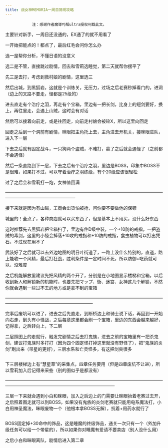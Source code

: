 ```yaml
---
title: 战女神MEMORIA一周目简明攻略
---
```


                注：感谢作者魔導巧殻ultra授权刊载此文。

主要针对新手，一周目还没通的，EX通了的就不用看了

一开始把能点的！都点了，最后红毛会问你怎么办

选一是帮你分析，不懂日语的没意义

  选二是不管，直接跳过剧情，回去和雪莉选睡觉，第二天就帮你摆平了

  先三是去打，考虑到救村娘的剧情，这里选三

然后出城，到黑狐岩，这就是个训练关，无压力，过场之后老赛秒掉看门的，进洞（边上的叉路不要走，怪都是25级的）

  进去直走有个治疗之羽，再走有个宝箱，里边有一把长剑，比身上的短剑要好，换上，再往里走，会遇上山贼，这时会有对话

  然后可以接着向前走，或是往回走，向前走村娘会被轮X，所以这里向回走

  回走之后到一个洞前有剧情，眯眼把主角托上去，主角进去开机关，接眯眼进队，进入下一层

下去之后就有固定战斗，一只狗两个盗贼，不难打，赢了之后就会遇怪了（之前都不会遇怪）

  然后一条直路到下一层，下去之后有个治疗之羽，里边是BOSS，印象中BOSS不是很难，如果打不过，可以守着治疗之羽练级，有个20级应该很轻松

  过了之后会和雪莉打一炮，女神值回满

  &mdash;&mdash;&mdash;&mdash;&mdash;&mdash;&mdash;&mdash;&mdash;&mdash;&mdash;&mdash;&mdash;&mdash;&mdash;&mdash;&mdash;&mdash;&mdash;&mdash;&mdash;&mdash;&mdash;&mdash;&mdash;&mdash;&mdash;&mdash;&mdash;&mdash;&mdash;&mdash;&mdash;&mdash;&mdash;&mdash;&mdash;&mdash;&mdash;&mdash;&mdash;&mdash;&mdash;&mdash;&mdash;&mdash;&mdash;&mdash;&mdash;&mdash;&mdash;&mdash;

接下来就是因为有山贼，工商会出货怕被抢，问你要不要做他的保镖

  城里的！全点了，各种商店就可以买东西了，但是基本上不用买，没什么好东西

  这时推荐先去黑狐岩把宝箱扫了，里边有件D级中装，一个+10防的戒指，一把盗贼的毒剑，这里的小怪会掉落+10攻的戒指和+10防的戒指，食虫植物可以打出凭石，不过现在用不了

  武装好了之后就可以去外边地图的明日叶街道了，一路上没什么特别的，直道，路上能收一个风精，最后打狂战，胜利条件是一定时间不死，所以防御+吃药就可以，没难度

  之后机能解放里建议先把风精的两个开了，分别是在小地图显示楼梯和宝箱，以后收到新人和解锁新的机能时，也要先把マップ、街、迷宫、女神这几个解锁，不然你就会遇到一些过不去的地方或是拿不到的宝箱

&mdash;&mdash;&mdash;&mdash;&mdash;&mdash;&mdash;&mdash;&mdash;&mdash;&mdash;&mdash;&mdash;&mdash;&mdash;&mdash;&mdash;&mdash;&mdash;&mdash;&mdash;&mdash;&mdash;&mdash;&mdash;&mdash;&mdash;&mdash;&mdash;&mdash;&mdash;&mdash;&mdash;&mdash;&mdash;&mdash;&mdash;&mdash;&mdash;&mdash;&mdash;&mdash;&mdash;&mdash;&mdash;&mdash;&mdash;&mdash;&mdash;&mdash;&mdash;&mdash;&mdash;&mdash;&mdash;&mdash;

完事后废坑可以进了，进去之后先直走，到断桥边上和骑士说下话，再回到一开始向右走，到头有小怪战，之后每章这里都会刷一个宝箱，里边的东西会越来越好，记得拿，之后转向上，下二层

二层照图上的走就行，触发完剧情之后去打鬼族，进去之前的宝箱里有一把杀鬼剑，建议打鬼族时多打打（因为四个固定怪打掉这里就没有野怪了），把“鬼族的炎剑”刷出来（带星的更好），三层水系和亡灵怪多，有这把剑爽很多



  <img src="https://img.2dfan.com/old_source/guide/ikusamegami_mem_min/6e91842bd40735fa6af0063f9c510fb30e2408b9.jpg" alt="" />



下三层楼梯边上有“慧星草”的采集点，四章任务要用（但是四章废坑不让进），所以雪莉加入后记得来采些（别的图似乎是都没有）

&mdash;&mdash;&mdash;&mdash;&mdash;&mdash;&mdash;&mdash;&mdash;&mdash;&mdash;&mdash;&mdash;&mdash;&mdash;&mdash;&mdash;&mdash;&mdash;&mdash;&mdash;&mdash;&mdash;&mdash;&mdash;&mdash;&mdash;&mdash;&mdash;&mdash;&mdash;&mdash;&mdash;&mdash;&mdash;&mdash;&mdash;&mdash;&mdash;&mdash;&mdash;&mdash;&mdash;&mdash;&mdash;&mdash;&mdash;&mdash;&mdash;&mdash;&mdash;&mdash;&mdash;&mdash;&mdash;&mdash;&mdash;&mdash;&mdash;&mdash;&mdash;

三层一下来就会遇到小白和眯眼，加入之后边上的门需要让眯眼抬着老赛过去开，之后照着图走就可以到BOSS，如果没有鬼族的炎剑老赛就只能用电系魔法打，小白用神圣魔法，眯眼废物一个（他根本拿BOSS无解），抗着+用药水就行了



  <img src="https://img.2dfan.com/old_source/guide/ikusamegami_mem_min/2e4da44543a9822666a163a18882b9014b90eb5a.jpg" alt="" />



BOSS固定掉+30命中的饰品，这是睡魔的终级饰品，通关一次只有一个（外加升级任务可以给一个带星的），所以如果你对睡魔有爱请不要卖店（别人没什么用）

  之后小白和眯眼离队，剧情后进入第二章


              
